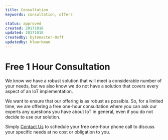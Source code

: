 ```yaml
---
title: Consultation
keywords: consultation, offers

status: approved
created: 20171018
updated: 20171018
createdby: bytemaster-0xff
updatedby: klworkman
---
```


# Free 1 Hour Consultation
   
We know we have a robust solution that will meet a considerable number of your needs, but we also know we do not have a solution that covers every aspect of an IoT implementation.

We want to ensure that our offering is as robust as possible.  So, for a limited time, we are offering a free one-hour consultation where you can ask our experts any questions you have about IoT in general, even if you do not decide to use our solution.

Simply [Contact Us](http://support.nuviot.com/contactus) to schedule your free one-hour phone call to discuss your specific needs at no cost or obligation to you.
